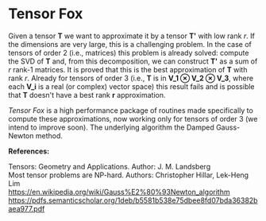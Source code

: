 # Tensor Fox

Given a tensor **T** we want to approximate it by a tensor **T'** with low rank *r*. If the dimensions are very large, this is a challenging problem. In the case of tensors of order 2 (i.e., matrices) this problem is already solved: compute the SVD of **T** and, from this decomposition, we can construct **T'** as a sum of *r* rank-1 matrices. It is proved that this is the best approximation of **T** with rank *r*. Already for tensors of order 3 (i.e., **T** is in **V_1 ⊗ V_2 ⊗ V_3**, where each **V_i** is a real (or complex) vector space) this result fails and is possible that **T** doesn't have a best rank **r** approximation.

*Tensor Fox* is a high performance package of routines made specifically to compute these approximations, now working only for tensors of order 3 (we intend to improve soon). The underlying algorithm the Damped Gauss-Newton method. 

**References:**<br />

Tensors: Geometry and Applications. Author: J. M. Landsberg<br />
Most tensor problems are NP-hard. Authors: Christopher Hillar, Lek-Heng Lim<br />
https://en.wikipedia.org/wiki/Gauss%E2%80%93Newton_algorithm<br />
https://pdfs.semanticscholar.org/1deb/b5581b538e75dbee8fd07bda36382baea977.pdf
